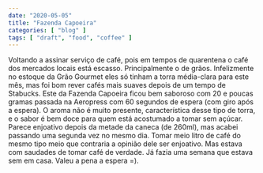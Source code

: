 ```yaml
---
date: "2020-05-05"
title: "Fazenda Capoeira"
categories: [ "blog" ]
tags: [ "draft", "food", "coffee" ]
---
```

Voltando a assinar serviço de café, pois em tempos de quarentena o café dos mercados locais está escasso. Principalmente o de grãos. Infelizmente no estoque da Grão Gourmet eles só tinham a torra média-clara para este mês, mas foi bom rever cafés mais suaves depois de um tempo de Stabucks. Este da Fazenda Capoeira ficou bem saboroso com 20 e poucas gramas passada na Aeropress com 60 segundos de espera (com giro após a espera). O aroma não é muito presente, característica desse tipo de torra, e o sabor é bem doce para quem está acostumado a tomar sem açúcar. Parece enjoativo depois da metade da caneca (de 260ml), mas acabei passando uma segunda vez no mesmo dia. Tomar meio litro de café do mesmo tipo meio que contraria a opinião dele ser enjoativo. Mas estava com saudades de tomar café de verdade. Já fazia uma semana que estava sem em casa. Valeu a pena a espera =).

